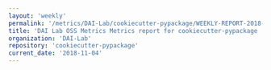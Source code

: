 ```yaml
---
layout: 'weekly'
permalink: '/metrics/DAI-Lab/cookiecutter-pypackage/WEEKLY-REPORT-2018-11-04'
title: 'DAI Lab OSS Metrics Metrics report for cookiecutter-pypackage | WEEKLY-REPORT-2018-11-04'
organization: 'DAI-Lab'
repository: 'cookiecutter-pypackage'
current_date: '2018-11-04'
---
```

